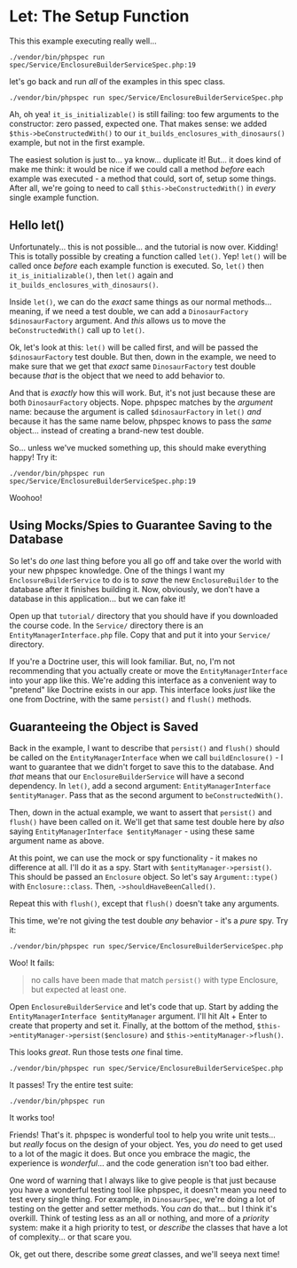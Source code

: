 # Let: The Setup Function

This this example executing really well...

```terminal-silent
./vendor/bin/phpspec run spec/Service/EnclosureBuilderServiceSpec.php:19
```

let's go back and run *all* of the examples in this spec class.

```terminal-silent
./vendor/bin/phpspec run spec/Service/EnclosureBuilderServiceSpec.php
```

Ah, oh yea! `it_is_initializable()` is still failing: too few arguments to the
constructor: zero passed, expected one. That makes sense: we added
`$this->beConstructedWith()` to our `it_builds_enclosures_with_dinosaurs()` example,
but not in the first example.

The easiest solution is just to... ya know... duplicate it! But... it does kind
of make me think: it would be nice if we could call a method *before* each example
was executed - a method that could, sort of, setup some things. After all, we're
going to need to call `$this->beConstructedWith()` in *every* single example function.

## Hello let()

Unfortunately... this is not possible... and the tutorial is now over. Kidding!
This is totally possible by creating a function called `let()`. Yep! `let()` will
be called once *before* each example function is executed. So, `let()` then
`it_is_initializable()`, then `let()` again and `it_builds_enclosures_with_dinosaurs()`.

Inside `let()`, we can do the *exact* same things as our normal methods... meaning,
if we need a test double, we can add a `DinosaurFactory $dinosaurFactory` argument.
And *this* allows us to move the `beConstructedWith()` call up to `let()`.

Ok, let's look at this: `let()` will be called first, and will be passed the
`$dinosaurFactory` test double. But then, down in the example, we need to make sure
that we get that *exact* same `DinosaurFactory` test double because *that* is the
object that we need to add behavior to.

And that is *exactly* how this will work. But, it's not just because these are
both `DinosaurFactory` objects. Nope. phpspec matches by the *argument* name:
because the argument is called `$dinosaurFactory` in `let()` *and* because it
has the same name below, phpspec knows to pass the *same* object... instead of creating
a brand-new test double.

So... unless we've mucked something up, this should make everything happy! Try it:

```terminal-silent
./vendor/bin/phpspec run spec/Service/EnclosureBuilderServiceSpec.php:19
```

Woohoo!

## Using Mocks/Spies to Guarantee Saving to the Database

So let's do *one* last thing before you all go off and take over the world with
your new phpspec knowledge. One of the things I want my `EnclosureBuilderService`
to do is to *save* the new `EnclosureBuilder`  to the database after it finishes
building it. Now, obviously, we don't have a database in this application... but
we can fake it!

Open up that `tutorial/` directory that you should have if you downloaded the
course code. In the `Service/` directory there is an `EntityManagerInterface.php`
file. Copy that and put it into your `Service/` directory.

If you're a Doctrine user, this will look familiar. But, no, I'm not recommending
that you actually create or move the `EntityManagerInterface` into your app like
this. We're adding this interface as a convenient way to "pretend" like Doctrine
exists in our app. This interface looks *just* like the one from Doctrine, with
the same `persist()` and `flush()` methods.

## Guaranteeing the Object is Saved

Back in the example, I want to describe that `persist()` and `flush()` should be
called on the `EntityManagerInterface` when we call `buildEnclosure()` - I want
to guarantee that we didn't forget to save this to the database. And *that* means
that our `EnclosureBuilderService` will have a second dependency. In `let()`, add
a second argument: `EntityManagerInterface $entityManager`. Pass that as the second
argument to `beConstructedWith()`.

Then, down in the actual example, we want to assert that `persist()` and `flush()`
have been called on it. We'll get that same test double here by *also* saying
`EntityManagerInterface $entityManager` - using these same argument name as above.

At this point, we can use the mock or spy functionality - it makes no difference
at all. I'll do it as a spy. Start with `$entityManager->persist()`. This should
be passed an `Enclosure` object. So let's say `Argument::type()` with `Enclosure::class`.
Then, `->shouldHaveBeenCalled()`.

Repeat this with `flush()`, except that `flush()` doesn't take any arguments.

This time, we're not giving the test double *any* behavior - it's a *pure* spy.
Try it:

```terminal-silent
./vendor/bin/phpspec run spec/Service/EnclosureBuilderServiceSpec.php
```

Woo! It fails:

> no calls have been made that match `persist()` with type Enclosure, but expected
> at least one.

Open `EnclosureBuilderService` and let's code that up. Start by adding the
`EntityManagerInterface $entityManager` argument. I'll hit Alt + Enter to create
that property and set it. Finally, at the bottom of the method,
`$this->entityManager->persist($enclosure)` and `$this->entityManager->flush()`.

This looks *great*. Run those tests *one* final time.

```terminal-silent
./vendor/bin/phpspec run spec/Service/EnclosureBuilderServiceSpec.php
```

It passes! Try the entire test suite:

```terminal-silent
./vendor/bin/phpspec run
```

It works too!

Friends! That's it. phpspec is wonderful tool to help you write unit tests... but
*really* focus on the design of your object. Yes, you *do* need to get used to
a lot of the magic it does. But once you embrace the magic, the experience is
*wonderful*... and the code generation isn't too bad either.

One word of warning that I always like to give people is that just because you
have a wonderful testing tool like phpspec, it doesn't mean you need to test every
single thing. For example, in `DinosaurSpec`, we're doing a lot of testing on the
getter and setter methods. You *can* do that... but I think it's overkill. Think
of testing less as an all or nothing, and more of a *priority* system: make it
a high priority to test, or *describe* the classes that have a lot of complexity...
or that scare you.

Ok, get out there, describe some *great* classes, and we'll seeya next time!

